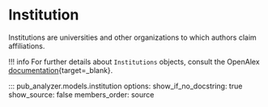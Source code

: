 # Institution

Institutions are universities and other organizations to which authors claim affiliations.

!!! info
    For further details about `Institutions` objects, consult the OpenAlex [documentation](https://docs.openalex.org/api-entities/institutions){target=_blank}.

::: pub_analyzer.models.institution
    options:
        show_if_no_docstring: true
        show_source: false
        members_order: source
